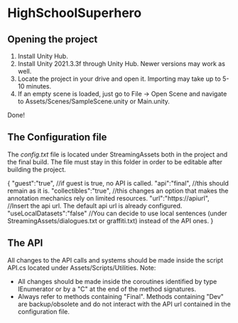 # HighSchoolSuperhero

<h2>Opening the project</h2>
<ol>
  <li>Install Unity Hub.</li>
  <li>Install Unity 2021.3.3f through Unity Hub. Newer versions may work as well.</li>
  <li>Locate the project in your drive and open it. Importing may take up to 5-10 minutes.</li>
  <li>If an empty scene is loaded, just go to File -> Open Scene and navigate to Assets/Scenes/SampleScene.unity or Main.unity.</li>
</ol>
Done!

<h2>The Configuration file</h2>
The <i>config.txt</i> file is located under StreamingAssets both in the project and the final build. The file must stay in this folder in order to be editable after building the project.

{
	"guest":"true", //if guest is true, no API is called.
	"api":"final", //this should remain as it is.
	"collectibles":"true", //this changes an option that makes the annotation mechanics rely on limited resources.
	"url":"https://apiurl", //Insert the api url. The default api url is already configured.
	"useLocalDatasets":"false" //You can decide to use local sentences (under StreamingAssets/dialogues.txt or graffiti.txt) instead of the API ones.
}

<h2>The API</h2>
All changes to the API calls and systems should be made inside the script API.cs located under Assets/Scripts/Utilities. Note:
<ul>
<li>All changes should be made inside the coroutines identified by type IEnumerator or by a "C" at the end of the method signatures.</li>
<li>Always refer to methods containing "Final". Methods containing "Dev" are backup/obsolete and do not interact with the API url contained in the configuration file.</li>
</ul>
